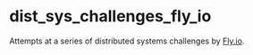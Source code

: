 # dist_sys_challenges_fly_io
Attempts at a series of distributed systems challenges by [Fly.io](https://fly.io/dist-sys/).
